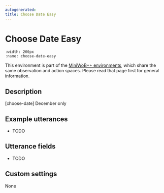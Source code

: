 ```yaml
---
autogenerated:
title: Choose Date Easy
---
```


# Choose Date Easy

```{figure} ../../_static/videos/miniwob/choose-date-easy.gif 
:width: 200px
:name: choose-date-easy
```

This environment is part of the <a href='..'>MiniWoB++ environments</a>, which share the same observation and action spaces. Please read that page first for general information.

## Description

[choose-date] December only

## Example utterances

* TODO

## Utterance fields

* TODO

## Custom settings

None
